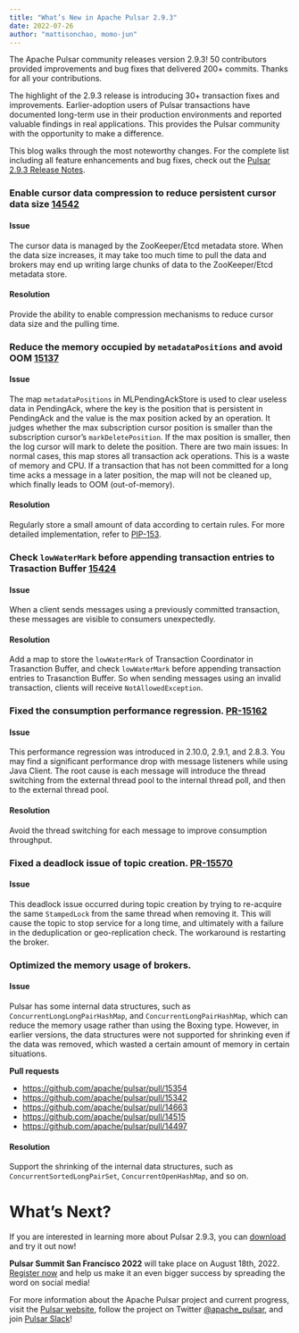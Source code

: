 ```yaml
---
title: "What’s New in Apache Pulsar 2.9.3"
date: 2022-07-26
author: "mattisonchao, momo-jun"
---
```


The Apache Pulsar community releases version 2.9.3! 50 contributors provided improvements and bug fixes that delivered 200+ commits. Thanks for all your contributions.

The highlight of the 2.9.3 release is introducing 30+ transaction fixes and improvements. Earlier-adoption users of Pulsar transactions have documented long-term use in their production environments and reported valuable findings in real applications. This provides the Pulsar community with the opportunity to make a difference. 

This blog walks through the most noteworthy changes. For the complete list including all feature enhancements and bug fixes, check out the [Pulsar 2.9.3 Release Notes](https://pulsar.apache.org/release-notes/versioned/pulsar-2.9.3/).


### Enable cursor data compression to reduce persistent cursor data size [14542](https://github.com/apache/pulsar/pull/14542)

#### Issue
The cursor data is managed by the ZooKeeper/Etcd metadata store. When the data size increases, it may take too much time to pull the data and brokers may end up writing large chunks of data to the ZooKeeper/Etcd metadata store.

#### Resolution
Provide the ability to enable compression mechanisms to reduce cursor data size and the pulling time.


### Reduce the memory occupied by `metadataPositions` and avoid OOM [15137](https://github.com/apache/pulsar/pull/15137)

#### Issue
The map `metadataPositions` in MLPendingAckStore is used to clear useless data in PendingAck, where the key is the position that is persistent in PendingAck and the value is the max position acked by an operation. It judges whether the max subscription cursor position is smaller than the subscription cursor’s `markDeletePosition`. If the max position is smaller, then the log cursor will mark to delete the position. There are two main issues:
In normal cases, this map stores all transaction ack operations. This is a waste of memory and CPU.
If a transaction that has not been committed for a long time acks a message in a later position, the map will not be cleaned up, which finally leads to OOM (out-of-memory).

#### Resolution
Regularly store a small amount of data according to certain rules. For more detailed implementation, refer to [PIP-153](https://github.com/apache/pulsar/issues/15073).


### Check `lowWaterMark` before appending transaction entries to Trasaction Buffer [15424](https://github.com/apache/pulsar/pull/15424)

#### Issue
When a client sends messages using a previously committed transaction, these messages are visible to consumers unexpectedly.

#### Resolution
Add a map to store the `lowWaterMark` of Transaction Coordinator in Trasanction Buffer, and check `lowWaterMark` before appending transaction entries to Trasanction Buffer. So when sending messages using an invalid transaction, clients will receive `NotAllowedException`. 


### Fixed the consumption performance regression. [PR-15162](https://github.com/apache/pulsar/pull/15162)

#### Issue
This performance regression was introduced in 2.10.0, 2.9.1, and 2.8.3. You may find a significant performance drop with message listeners while using Java Client. The root cause is each message will introduce the thread switching from the external thread pool to the internal thread poll, and then to the external thread pool.

#### Resolution
Avoid the thread switching for each message to improve consumption throughput.


### Fixed a deadlock issue of topic creation. [PR-15570](https://github.com/apache/pulsar/pull/15570)

#### Issue
This deadlock issue occurred during topic creation by trying to re-acquire the same `StampedLock` from the same thread when removing it. This will cause the topic to stop service for a long time, and ultimately with a failure in the deduplication or geo-replication check. The workaround is restarting the broker.


### Optimized the memory usage of brokers.

#### Issue
Pulsar has some internal data structures, such as `ConcurrentLongLongPairHashMap`, and `ConcurrentLongPairHashMap`, which can reduce the memory usage rather than using the Boxing type. However, in earlier versions, the data structures were not supported for shrinking even if the data was removed, which wasted a certain amount of memory in certain situations.

**Pull requests**
* https://github.com/apache/pulsar/pull/15354
* https://github.com/apache/pulsar/pull/15342
* https://github.com/apache/pulsar/pull/14663
* https://github.com/apache/pulsar/pull/14515
* https://github.com/apache/pulsar/pull/14497

#### Resolution
Support the shrinking of the internal data structures, such as `ConcurrentSortedLongPairSet`, `ConcurrentOpenHashMap`, and so on.


# What’s Next?

If you are interested in learning more about Pulsar 2.9.3, you can [download](https://pulsar.apache.org/versions/) and try it out now! 

**Pulsar Summit San Francisco 2022** will take place on August 18th, 2022. [Register now](https://pulsar-summit.org/) and help us make it an even bigger success by spreading the word on social media!

For more information about the Apache Pulsar project and current progress, visit
the [Pulsar website](https://pulsar.apache.org), follow the project on Twitter
[@apache_pulsar](https://twitter.com/apache_pulsar), and join [Pulsar Slack](https://apache-pulsar.herokuapp.com/)!